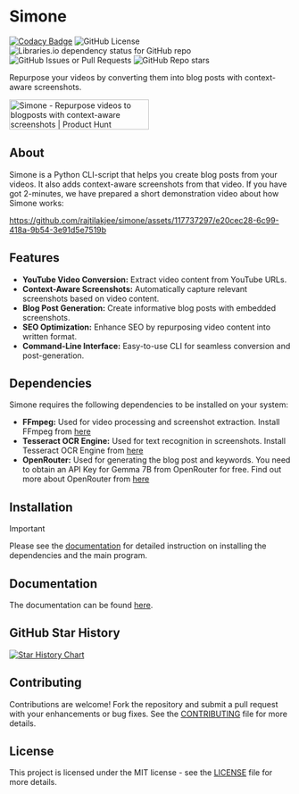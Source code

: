 # Simone

[![Codacy Badge](https://app.codacy.com/project/badge/Grade/90b4a86aa8054b36a70819354d63f0a1)](https://app.codacy.com/gh/rajtilakjee/simone/dashboard?utm_source=gh&utm_medium=referral&utm_content=&utm_campaign=Badge_grade) ![GitHub License](https://img.shields.io/github/license/rajtilakjee/simone) ![Libraries.io dependency status for GitHub repo](https://img.shields.io/librariesio/github/rajtilakjee/simone) ![GitHub Issues or Pull Requests](https://img.shields.io/github/issues-pr-closed/rajtilakjee/simone) ![GitHub Repo stars](https://img.shields.io/github/stars/rajtilakjee/simone)

Repurpose your videos by converting them into blog posts with context-aware screenshots.

<a href="https://www.producthunt.com/posts/simone?utm_source=badge-featured&utm_medium=badge&utm_souce=badge-simone" target="_blank"><img src="https://api.producthunt.com/widgets/embed-image/v1/featured.svg?post_id=454522&theme=light" alt="Simone - Repurpose&#0032;videos&#0032;to&#0032;blogposts&#0032;with&#0032;context&#0045;aware&#0032;screenshots | Product Hunt" style="width: 250px; height: 54px;" width="250" height="54" /></a>

## About

Simone is a Python CLI-script that helps you create blog posts from your videos. It also adds context-aware screenshots from that video. If you have got 2-minutes, we have prepared a short demonstration video about how Simone works:

https://github.com/rajtilakjee/simone/assets/117737297/e20cec28-6c99-418a-9b54-3e91d5e7519b

## Features

- **YouTube Video Conversion:** Extract video content from YouTube URLs.
- **Context-Aware Screenshots:** Automatically capture relevant screenshots based on video content.
- **Blog Post Generation:** Create informative blog posts with embedded screenshots.
- **SEO Optimization:** Enhance SEO by repurposing video content into written format.
- **Command-Line Interface:** Easy-to-use CLI for seamless conversion and post-generation.

## Dependencies

Simone requires the following dependencies to be installed on your system:

- **FFmpeg:** Used for video processing and screenshot extraction. Install FFmpeg from [here](https://ffmpeg.org/download.html)
- **Tesseract OCR Engine:** Used for text recognition in screenshots. Install Tesseract OCR Engine from [here](https://tesseract-ocr.github.io/tessdoc/Installation.html)
- **OpenRouter:** Used for generating the blog post and keywords. You need to obtain an API Key for Gemma 7B from OpenRouter for free. Find out more about OpenRouter from [here](https://openrouter.ai/)

## Installation

> [!IMPORTANT]
> Please see the [documentation](https://rajtilakjee.github.io/simone/getting-started/installation/) for detailed instruction on installing the dependencies and the main program.

## Documentation

The documentation can be found [here](https://rajtilakjee.github.io/simone/).

## GitHub Star History

[![Star History Chart](https://api.star-history.com/svg?repos=rajtilakjee/simone&type=Date)](https://star-history.com/#rajtilakjee/simone&Date)

## Contributing

Contributions are welcome! Fork the repository and submit a pull request with your enhancements or bug fixes. See the [CONTRIBUTING](CONTRIBUTING.md) file for more details.

## License

This project is licensed under the MIT license - see the [LICENSE](LICENSE) file for more details.
